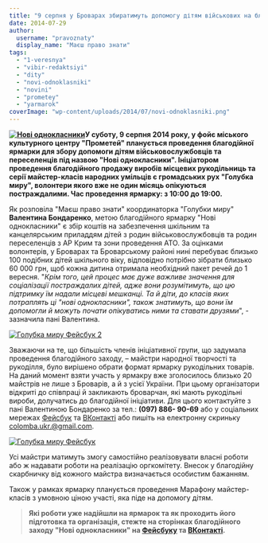 ```yaml
---
title: "9 серпня у Броварах збиратимуть допомогу дітям військових на благодійному ярмарку рукоділля"
date: 2014-07-29
author: 
  username: "pravoznaty"
  display_name: "Маєш право знати"
tags: 
  - "1-veresnya"
  - "vibir-redaktsiyi"
  - "dity"
  - "novi-odnoklasniki"
  - "novini"
  - "prometey"
  - "yarmarok"
coverImage: "wp-content/uploads/2014/07/novi-odnoklasniki.png"
---
```


**[![Нові однокласники](https://mpz.brovary.org/wp-content/uploads/2014/07/Novi-odnoklasniki.jpg)](https://mpz.brovary.org/wp-content/uploads/2014/07/Novi-odnoklasniki.jpg)У суботу, 9 серпня 2014 року, у фойє міського культурного центру "Прометей" планується проведення благодійної ярмарки для збору допомоги дітям військовослужбовців та переселенців під назвою "Нові однокласники". Ініціатором проведення благодійного продажу виробів місцевих рукодільниць та серії майстер-класів народних умільців є громадських рух "Голубка миру", волонтери якого вже не один місяць опікуються постраждалими. Час проведення ярмарку: з 10:00 до 19:00.**

Як розповіла "Маєш право знати" координаторка "Голубки миру" **Валентина Бондаренко**, метою благодійного ярмарку "Нові однокласники" є збір коштів на забезпечення шкільним та канцелярським приладдям дітей з родин військовослужбовців та родин переселенців з АР Крим та зони проведення АТО. За оцінками волонтерів, у Броварах та Броварському районі нині перебуває близько 100 подібних дітей шкільного віку, відповідно потрібно зібрати близько 60 000 грн, щоб кожна дитина отримала необхідний пакет речей до 1 вересня. "_Крім того, цей процес має дуже важливе значення для соціалізації постраждалих дітей, адже вони розумітимуть, що цю підтримку їм надали місцеві мешканці. Та й діти, до класів яких потраплять ці "нові однокласники", також знатимуть, що вони їм допомогли й можуть почати опікуватись ними та ставати друзями_", - зазначила пані Валентина.

[![Голубка миру Фейсбук 2](https://mpz.brovary.org/wp-content/uploads/2014/07/Golubka-miru-Feysbuk-2.png)](https://mpz.brovary.org/wp-content/uploads/2014/07/Golubka-miru-Feysbuk-2.png)

Зважаючи на те, що більшість членів ініціативної групи, що задумала проведення благодійного заходу, – майстри народної творчості та рукоділля, було вирішено обрати формат ярмарку рукодільних товарів. На даний момент взяти участь у ярмакру вже зголосилось близько 20 майстрів не лише з Броварів, а й з усієї України. При цьому організатори відкриті до співпраці й закликають броварчан, які мають рукодільні вироби, долучатись до благодійної ініціативи. Для цього контактуйте з пані Валентиною Бондаренко за тел.: **(097) 886- 90-69** або у соціальних мережах [Фейсбук](https://www.facebook.com/valentbondarenko) та [ВКонтакті](https://vk.com/v_v_bondarenko) або пишіть на електронну скриньку colomba.ukr.@gmail.com.

[![Голубка миру Фейсбук](https://mpz.brovary.org/wp-content/uploads/2014/07/Golubka-miru-Feysbuk.png)](https://mpz.brovary.org/wp-content/uploads/2014/07/Golubka-miru-Feysbuk.png)

Усі майстри матимуть змогу самостійно реалізовувати власні роботи або ж надавати роботи на реалізацію оргкомітету. Внесок у благодійну скарбничку від кожного майстра визначається особистим бажанням.

Також у рамках ярмарку планується проведення Марафону майстер-класів з умовною ціною участі, яка піде на допомогу дітям.

> **Які роботи уже надійшли на ярмарок та як проходить його підготовка та організація, стежте на сторінках благодійного заходу "Нові однокласники" на [Фейсбуку](https://www.facebook.com/events/1447683265497651) та [ВКонтакті](https://vk.com/event73913336).**
